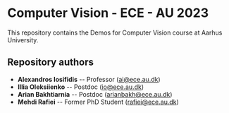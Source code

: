# Computer Vision - ECE - AU 2023

This repository contains the Demos for Computer Vision course at Aarhus University.

## Repository authors
* __Alexandros Iosifidis__ -- Professor (ai@ece.au.dk)
* __Illia Oleksiienko__ -- Postdoc (io@ece.au.dk)
* __Arian Bakhtiarnia__ -- Postdoc (arianbakh@ece.au.dk)
* __Mehdi Rafiei__ -- Former PhD Student (rafiei@ece.au.dk)
